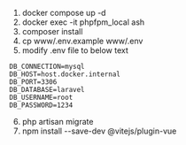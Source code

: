 1. docker compose up -d
2. docker exec -it phpfpm_local ash
3. composer install
4. cp www/.env.example www/.env
5. modify .env file to below text
```
DB_CONNECTION=mysql
DB_HOST=host.docker.internal
DB_PORT=3306
DB_DATABASE=laravel
DB_USERNAME=root
DB_PASSWORD=1234
```
6. php artisan migrate
7. npm install --save-dev @vitejs/plugin-vue

